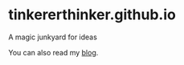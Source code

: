 # tinkererthinker.github.io
A magic junkyard for ideas

You can also read my [blog](https://tinkererthinker.github.io/blog).
